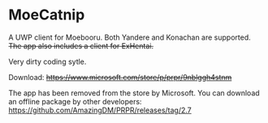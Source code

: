 # MoeCatnip
A UWP client for Moebooru. 
Both Yandere and Konachan are supported.
~~The app also includes a client for ExHentai.~~



Very dirty coding sytle.


Download:
~~https://www.microsoft.com/store/p/prpr/9nblggh4stnm~~

The app has been removed from the store by Microsoft.
You can download an offline package by other developers: https://github.com/AmazingDM/PRPR/releases/tag/2.7



